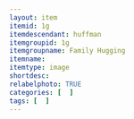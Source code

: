 ```yaml
---
layout: item
itemid: 1g
itemdescendant: huffman
itemgroupid: 1g
itemgroupname: Family Hugging 
itemname: 
itemtype: image
shortdesc: 
relabelphoto: TRUE 
categories: [  ]
tags: [  ]
---
```







